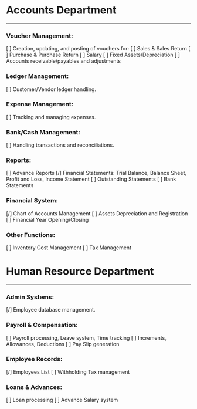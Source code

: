 # Accounts Department

---

### Voucher Management:

[ ] Creation, updating, and posting of vouchers for:
[ ] Sales & Sales Return
[ ] Purchase & Purchase Return
[ ] Salary
[ ] Fixed Assets/Depreciation
[ ] Accounts receivable/payables and adjustments

### Ledger Management:

[ ] Customer/Vendor ledger handling.

### Expense Management:

[ ] Tracking and managing expenses.

### Bank/Cash Management:

[ ] Handling transactions and reconciliations.

### Reports:

[ ] Advance Reports
[/] Financial Statements: Trial Balance, Balance Sheet, Profit and Loss, Income Statement
[ ] Outstanding Statements
[ ] Bank Statements

### Financial System:

[/] Chart of Accounts Management
[ ] Assets Depreciation and Registration
[ ] Financial Year Opening/Closing

### Other Functions:

[ ] Inventory Cost Management
[ ] Tax Management

# Human Resource Department

---

### Admin Systems:

[/] Employee database management.

### Payroll & Compensation:

[ ] Payroll processing, Leave system, Time tracking
[ ] Increments, Allowances, Deductions
[ ] Pay Slip generation

### Employee Records:

[/] Employees List
[ ] Withholding Tax management

### Loans & Advances:

[ ] Loan processing
[ ] Advance Salary system
